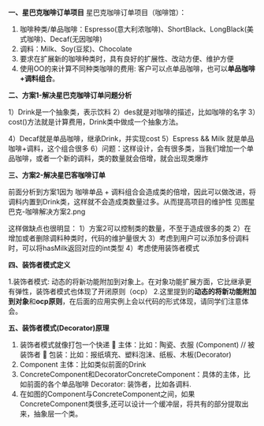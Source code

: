 **一、星巴克咖啡订单项目**
星巴克咖啡订单项目（咖啡馆）：
1) 咖啡种类/单品咖啡：Espresso(意大利浓咖啡)、ShortBlack、LongBlack(美式咖啡)、Decaf(无因咖啡)
2) 调料：Milk、Soy(豆浆)、Chocolate
3) 要求在扩展新的咖啡种类时，具有良好的扩展性、改动方便、维护方便
4) 使用OO的来计算不同种类咖啡的费用: 客户可以点单品咖啡，也可以**单品咖啡+调料组合**。


**二、方案1-解决星巴克咖啡订单问题分析**

1）Drink是一个抽象类，表示饮料
2）des就是对咖啡的描述，比如咖啡的名字
3）cost()方法就是计算费用，Drink类中做成一个抽象方法。

4）Decaf就是单品咖啡，继承Drink，并实现cost
5）Espress && Milk 就是单品咖啡+调料，这个组合很多
6）问题：这样设计，会有很多类，当我们增加一个单品咖啡，或者一个新的调料，类的数量就会倍增，就会出现类爆炸

**三、方案2-解决星巴客咖啡订单**

前面分析到方案1因为 咖啡单品 + 调料组合会造成类的倍增，因此可以做改进，将调料内置到Drink类，这样就不会造成类数量过多。从而提高项目的维护性
见图星巴克-咖啡解决方案2.png

这样做缺点也很明显：
1）方案2可以控制类的数量，不至于造成很多的类
2）在增加或者删除调料种类时，代码的维护量很大
3）考虑到用户可以添加多份调料时，可以将hasMilk返回对应的int类型
4）考虑使用装饰者模式


**四、装饰者模式定义**

1.装饰者模式: 动态的将新功能附加到对象上。在对象功能扩展方面，它比继承更有弹性，装饰者模式也体现了开闭原则（ocp）
2.这里提到的**动态的将新功能附加到对象**和**ocp原则**，在后面的应用实例上会以代码的形式体现，请同学们注意体会。




**五、装饰者模式(Decorator)原理**
1) 装饰者模式就像打包一个快递
 主体：比如：陶瓷、衣服 (Component) // 被装饰者
 包装：比如：报纸填充、塑料泡沫、纸板、木板(Decorator)
2) Component 主体：比如类似前面的Drink
3) ConcreteComponent和DecoratorConcreteComponent：具体的主体，比如前面的各个单品咖啡 Decorator: 装饰者，比如各调料.
4) 在如图的Component与ConcreteComponent之间，如果ConcreteComponent类很多,还可以设计一个缓冲层，将共有的部分提取出来，抽象层一个类。
